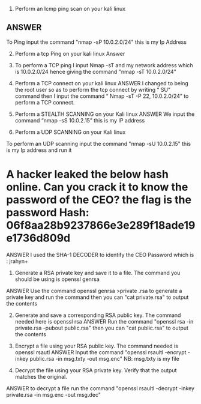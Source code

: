 1. Perform an Icmp ping  scan on your kali linux                    
## ANSWER 
To Ping input the command  "nmap -sP 10.0.2.0/24" this is my Ip Address


2. Perform a tcp Ping on your kali linux
Answer 
3. To perform a TCP ping I input Nmap  -sT  and my network address which is 10.0.2.0/24 hence giving the command "nmap -sT  10.0.2.0/24"

4. Perform a TCP connect on your kali linux
ANSWER
I changed to  being the root user so as to perform the tcp connect by writing “ SU” command then I input the command “ Nmap  -sT -P  22, 10.0.2.0/24”  to perform a TCP connect. 


5. Perform a STEALTH SCANNING on your Kali linux
ANSWER
We input the command  “nmap -sS 10.0.2.15” this is my IP address

6. Perform a UDP SCANNING on your Kali linux

To perform an UDP scanning  input the command   "nmap -sU 10.0.2.15" this is my Ip address and run it


# A hacker leaked the below hash online. Can you crack it to know the password of the CEO? the flag is the password Hash: 06f8aa28b9237866e3e289f18ade19e1736d809d

ANSWER 
I used the SHA-1 DECODER to identify the CEO Password which is : jrahyn+



1.	Generate a RSA private key and save it to a file. The command you should be using is openssl genrsa

ANSWER 
Use the command  openssl genrsa >private .rsa to generate a private key and run the command
then you can  "cat private.rsa"  to output the contents 


2.	Generate and save a corresponding RSA public key. The command needed here is openssl rsa
ANSWER
Run the command    "openssl rsa -in private.rsa -pubout public.rsa"
then you can "cat public.rsa" to output the contents

3.	Encrypt a file using your RSA public key. The command needed is openssl rsautl
ANSWER
Input the command  "openssl rsaultl -encrypt -inkey public.rsa -in msg.txty -out msg.enc"
NB: msg.txty is my file 

4.	Decrypt the file using your RSA private key. Verify that the output matches the original.

ANSWER
to decrypt a file run the command 
"openssl rsaultl -decrypt -inkey private.rsa -in msg.enc -out msg.dec"


